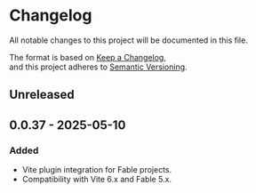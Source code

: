 # Changelog

All notable changes to this project will be documented in this file.

The format is based on [Keep a Changelog](https://keepachangelog.com/en/1.0.0/),  
and this project adheres to [Semantic Versioning](https://semver.org/spec/v2.0.0.html).

## Unreleased

## 0.0.37 - 2025-05-10

### Added

- Vite plugin integration for Fable projects.
- Compatibility with Vite 6.x and Fable 5.x.
